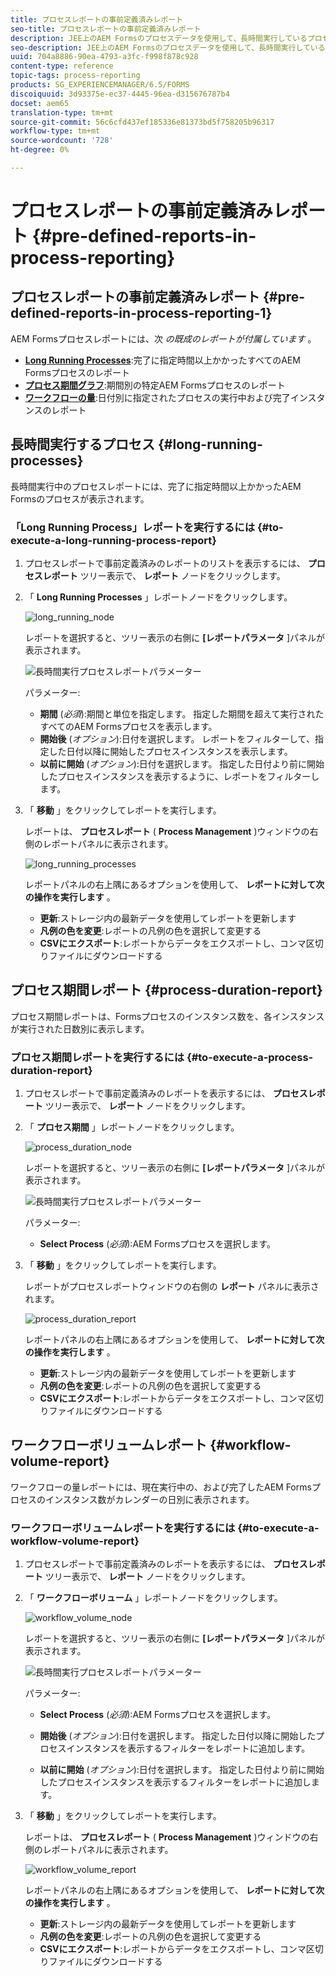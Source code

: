 ```yaml
---
title: プロセスレポートの事前定義済みレポート
seo-title: プロセスレポートの事前定義済みレポート
description: JEE上のAEM Formsのプロセスデータを使用して、長時間実行しているプロセス、プロセス期間、ワークフローの量に関するレポートを作成するクエリ
seo-description: JEE上のAEM Formsのプロセスデータを使用して、長時間実行しているプロセス、プロセス期間、ワークフローの量に関するレポートを作成するクエリ
uuid: 704a8886-90ea-4793-a3fc-f998f878c928
content-type: reference
topic-tags: process-reporting
products: SG_EXPERIENCEMANAGER/6.5/FORMS
discoiquuid: 3d93375e-ec37-4445-96ea-d315676787b4
docset: aem65
translation-type: tm+mt
source-git-commit: 56c6cfd437ef185336e81373bd5f758205b96317
workflow-type: tm+mt
source-wordcount: '728'
ht-degree: 0%

---
```



# プロセスレポートの事前定義済みレポート {#pre-defined-reports-in-process-reporting}

## プロセスレポートの事前定義済みレポート {#pre-defined-reports-in-process-reporting-1}

AEM Formsプロセスレポートには、次 *の既成のレポートが付属しています* 。

* **[Long Running Processes](#long-running-processes)**:完了に指定時間以上かかったすべてのAEM Formsプロセスのレポート
* **[プロセス期間グラフ](#process-duration-report)**:期間別の特定AEM Formsプロセスのレポート
* **[ワークフローの量](#workflow-volume-report)**:日付別に指定されたプロセスの実行中および完了インスタンスのレポート

## 長時間実行するプロセス {#long-running-processes}

長時間実行中のプロセスレポートには、完了に指定時間以上かかったAEM Formsのプロセスが表示されます。

### 「Long Running Process」レポートを実行するには {#to-execute-a-long-running-process-report}

1. プロセスレポートで事前定義済みのレポートのリストを表示するには、 **プロセスレポート** ツリー表示で、 **レポート** ノードをクリックします。
1. 「 **Long Running Processes** 」レポートノードをクリックします。

   ![long_running_node](assets/long_running_node.png)

   レポートを選択すると、ツリー表示の右側に **[レポートパラメータ** ]パネルが表示されます。

   ![長時間実行プロセスレポートパラメーター](assets/report_parameters_panel.png)

   パラメーター:

   * **期間** (*必須*):期間と単位を指定します。 指定した期間を超えて実行されたすべてのAEM Formsプロセスを表示します。
   * **開始後** (*オプション*):日付を選択します。 レポートをフィルターして、指定した日付以降に開始したプロセスインスタンスを表示します。
   * **以前に開始** (*オプション*):日付を選択します。 指定した日付より前に開始したプロセスインスタンスを表示するように、レポートをフィルターします。

1. 「 **移動** 」をクリックしてレポートを実行します。

   レポートは、 **プロセスレポート** ( **Process Management** )ウィンドウの右側のレポートパネルに表示されます。

   ![long_running_processes](assets/long_running_processes.png)

   レポートパネルの右上隅にあるオプションを使用して、 **レポートに対して次の操作を実行します** 。

   * **更新**:ストレージ内の最新データを使用してレポートを更新します
   * **凡例の色を変更**:レポートの凡例の色を選択して変更する
   * **CSVにエクスポート**:レポートからデータをエクスポートし、コンマ区切りファイルにダウンロードする

## プロセス期間レポート  {#process-duration-report}

プロセス期間レポートは、Formsプロセスのインスタンス数を、各インスタンスが実行された日数別に表示します。

### プロセス期間レポートを実行するには {#to-execute-a-process-duration-report}

1. プロセスレポートで事前定義済みのレポートを表示するには、 **プロセスレポート** ツリー表示で、 **レポート** ノードをクリックします。
1. 「 **プロセス期間** 」レポートノードをクリックします。

   ![process_duration_node](assets/process_duration_node.png)

   レポートを選択すると、ツリー表示の右側に **[レポートパラメータ** ]パネルが表示されます。

   ![長時間実行プロセスレポートパラメーター](assets/process_duration_params.png)

   パラメーター:

   * **Select Process** (*必須*):AEM Formsプロセスを選択します。

1. 「 **移動** 」をクリックしてレポートを実行します。

   レポートがプロセスレポートウィンドウの右側の **レポート** パネルに表示されます。

   ![process_duration_report](assets/process_duration_report.png)

   レポートパネルの右上隅にあるオプションを使用して、 **レポートに対して次の操作を実行します** 。

   * **更新**:ストレージ内の最新データを使用してレポートを更新します
   * **凡例の色を変更**:レポートの凡例の色を選択して変更する
   * **CSVにエクスポート**:レポートからデータをエクスポートし、コンマ区切りファイルにダウンロードする

## ワークフローボリュームレポート {#workflow-volume-report}

ワークフローの量レポートには、現在実行中の、および完了したAEM Formsプロセスのインスタンス数がカレンダーの日別に表示されます。

### ワークフローボリュームレポートを実行するには {#to-execute-a-workflow-volume-report}

1. プロセスレポートで事前定義済みのレポートを表示するには、 **プロセスレポート** ツリー表示で、 **レポート** ノードをクリックします。
1. 「 **ワークフローボリューム** 」レポートノードをクリックします。

   ![workflow_volume_node](assets/workflow_volume_node.png)

   レポートを選択すると、ツリー表示の右側に **[レポートパラメータ** ]パネルが表示されます。

   ![長時間実行プロセスレポートパラメーター](assets/workflow_volume_params.png)

   パラメーター:

   * **Select Process** (*必須*):AEM Formsプロセスを選択します。

   * **開始後** (*オプション*):日付を選択します。 指定した日付以降に開始したプロセスインスタンスを表示するフィルターをレポートに追加します。

   * **以前に開始** (*オプション*):日付を選択します。 指定した日付より前に開始したプロセスインスタンスを表示するフィルターをレポートに追加します。

1. 「 **移動** 」をクリックしてレポートを実行します。

   レポートは、 **プロセスレポート** ( **Process Management** )ウィンドウの右側のレポートパネルに表示されます。

   ![workflow_volume_report](assets/workflow_volume_report.png)

   レポートパネルの右上隅にあるオプションを使用して、 **レポートに対して次の操作を実行します** 。

   * **更新**:ストレージ内の最新データを使用してレポートを更新します
   * **凡例の色を変更**:レポートの凡例の色を選択して変更する
   * **CSVにエクスポート**:レポートからデータをエクスポートし、コンマ区切りファイルにダウンロードする
